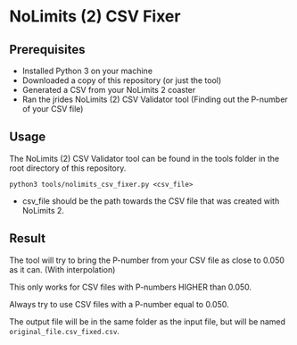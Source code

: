 # NoLimits (2) CSV Fixer

## Prerequisites

- Installed Python 3 on your machine
- Downloaded a copy of this repository (or just the tool)
- Generated a CSV from your NoLimits 2 coaster
- Ran the jrides NoLimits (2) CSV Validator tool (Finding out the P-number of your CSV file)

## Usage
The NoLimits (2) CSV Validator tool can be found in the tools folder in the root directory of this repository. 

`python3 tools/nolimits_csv_fixer.py <csv_file>`

- csv_file should be the path towards the CSV file that was created with NoLimits 2.

## Result
The tool will try to bring the P-number from your CSV file as close to 0.050 as it can. (With interpolation)

This only works for CSV files with P-numbers HIGHER than 0.050.

Always try to use CSV files with a P-number equal to 0.050.

The output file will be in the same folder as the input file, but will be named `original_file.csv_fixed.csv`.